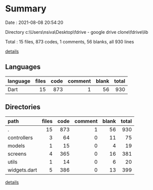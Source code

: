 # Summary

Date : 2021-08-08 20:54:20

Directory c:\Users\nsiva\Desktop\fdrive - google drive clone\fdrive\lib

Total : 15 files,  873 codes, 1 comments, 56 blanks, all 930 lines

[details](details.md)

## Languages
| language | files | code | comment | blank | total |
| :--- | ---: | ---: | ---: | ---: | ---: |
| Dart | 15 | 873 | 1 | 56 | 930 |

## Directories
| path | files | code | comment | blank | total |
| :--- | ---: | ---: | ---: | ---: | ---: |
| . | 15 | 873 | 1 | 56 | 930 |
| controllers | 3 | 64 | 0 | 11 | 75 |
| models | 1 | 15 | 0 | 4 | 19 |
| screens | 4 | 365 | 0 | 16 | 381 |
| utils | 1 | 14 | 0 | 6 | 20 |
| widgets.dart | 5 | 386 | 0 | 13 | 399 |

[details](details.md)